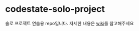 # codestate-solo-project
솔로 프로젝트 연습용 repo입니다. 자세한 내용은 [wiki](https://github.com/thom-droid/codestate-solo-project/wiki)를 참고해주세요
